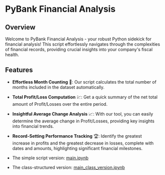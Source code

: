 # PyBank Financial Analysis

## Overview
Welcome to PyBank Financial Analysis - your robust Python sidekick for financial analysis! This script effortlessly navigates through the complexities of financial records, providing crucial insights into your company's fiscal health.

## Features
- **Effortless Month Counting** 📅: Our script calculates the total number of months included in the dataset automatically.
- **Total Profit/Loss Computation** 💹: Get a quick summary of the net total amount of Profit/Losses over the entire period.
- **Insightful Average Change Analysis** 📈: With our tool, you can easily determine the average change in Profit/Losses, providing key insights into financial trends.
- **Record-Setting Performance Tracking** 🏆: Identify the greatest increase in profits and the greatest decrease in losses, complete with dates and amounts, highlighting significant financial milestones.

- The simple script version: [main.ipynb](PyBank/main.ipynb)
- The class-structured version: [main_class_version.ipynb](PyBank/main_class_version.ipynb)
